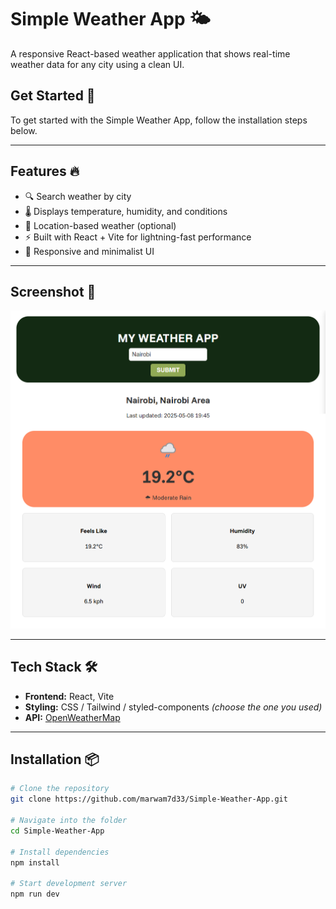 # Simple Weather App 🌤️

A responsive React-based weather application that shows real-time weather data for any city using a clean UI.

## Get Started 🚀

To get started with the Simple Weather App, follow the installation steps below.

---

## Features 🔥

- 🔍 Search weather by city
- 🌡️ Displays temperature, humidity, and conditions
- 📍 Location-based weather (optional)
- ⚡ Built with React + Vite for lightning-fast performance
- 🎨 Responsive and minimalist UI

---

## Screenshot 📸

![Screenshot](./Weather%20App/src/assets/Screenshot.png.png) <!-- Add a real screenshot or remove this section -->

---

## Tech Stack 🛠️

- **Frontend:** React, Vite
- **Styling:** CSS / Tailwind / styled-components _(choose the one you used)_
- **API:** [OpenWeatherMap](https://openweathermap.org/api)

---

## Installation 📦

```bash
# Clone the repository
git clone https://github.com/marwam7d33/Simple-Weather-App.git

# Navigate into the folder
cd Simple-Weather-App

# Install dependencies
npm install

# Start development server
npm run dev
```
